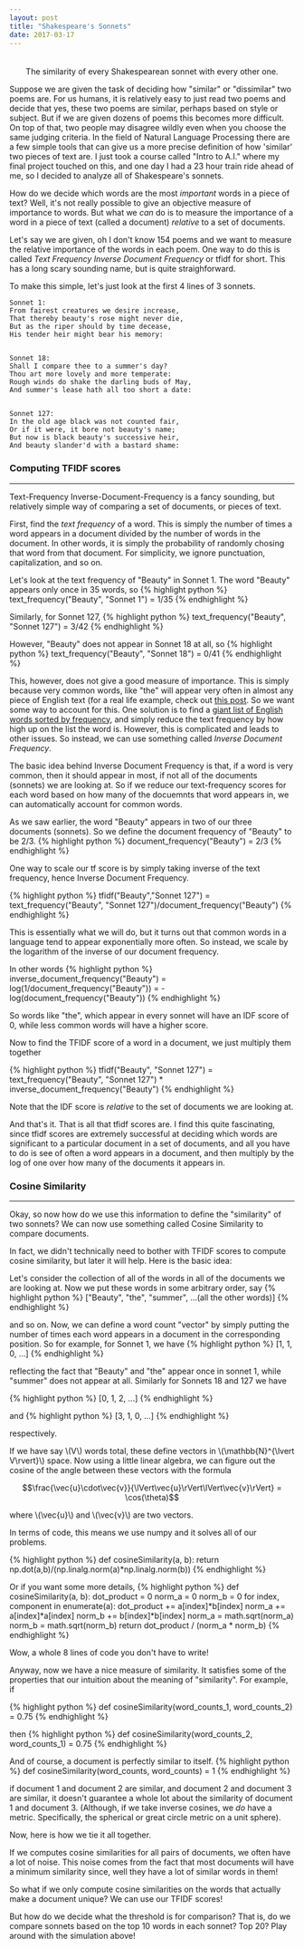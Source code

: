 ```yaml
---
layout: post
title: "Shakespeare's Sonnets"
date: 2017-03-17
---
```

<script src="../../../../js/libraries/p5.js" type="text/javascript"></script>
<script src="../../../../js/libraries/p5.dom.js" type="text/javascript"></script>
<script src="https://d3js.org/d3.v4.min.js"></script>
<script src="https://d3js.org/d3-scale-chromatic.v1.min.js"></script>
<script src="../../../../js/sonnets.js" type="text/javascript"></script>

<div id="similarity" style="display: flex;justify-content: center;"></div>
<div id="selectors" style="display: flex;justify-content: center;text-align:center;margin-top:10px;"></div>
<div id="tfidf" style="display: flex;justify-content: center;text-align:center;margin-top:10px;"></div>
<span style="display: flex;justify-content: center;text-align:center;font-size:14px;">The similarity of every Shakespearean sonnet with every other one.</span>

Suppose we are given the task of deciding how "similar" or "dissimilar" two poems are. For us humans, it is relatively easy to just read two poems and decide that yes, these two poems are similar, perhaps based on style or subject. But if we are given dozens of poems this becomes more difficult. On top of that, two people may disagree wildly even when you choose the same judging criteria. In the field of Natural Language Processing there are a few simple tools that can give us a more precise definition of how 'similar' two pieces of text are. I just took a course called "Intro to A.I." where my final project touched on this, and one day I had a 23 hour train ride ahead of me, so I decided to analyze all of Shakespeare's sonnets.

How do we decide which words are the most _important_ words in a piece of text? Well, it's not really possible to give an objective measure of importance to words. But what we _can_ do is to measure the importance of a word in a piece of text (called a document) _relative_ to a set of documents.

Let's say we are given, oh I don't know 154 poems and we want to measure the relative importance of the words in each poem. One way to do this is called _Text Frequency Inverse Document Frequency_ or tfidf for short. This has a long scary sounding name, but is quite straighforward. 

To make this simple, let's just look at the first 4 lines of 3 sonnets.

```
Sonnet 1:
From fairest creatures we desire increase,
That thereby beauty's rose might never die,
But as the riper should by time decease,
His tender heir might bear his memory:


Sonnet 18:
Shall I compare thee to a summer's day?
Thou art more lovely and more temperate:
Rough winds do shake the darling buds of May,
And summer's lease hath all too short a date:


Sonnet 127:
In the old age black was not counted fair,
Or if it were, it bore not beauty's name;
But now is black beauty's successive heir,
And beauty slander'd with a bastard shame:
```


### Computing TFIDF scores
* * *

Text-Frequency Inverse-Document-Frequency is a fancy sounding, but relatively simple way of comparing a set of documents, or pieces of text. 

First, find the _text frequency_ of a word. This is simply the number of times a word appears in a document divided by the number of words in the document. In other words, it is simply the probability of randomly chosing that word from that document. For simplicity, we ignore punctuation, capitalization, and so on.

Let's look at the text frequency of "Beauty" in Sonnet 1. The word "Beauty" appears only once in 35 words, so 
{% highlight python %}
text_frequency("Beauty", "Sonnet 1") = 1/35
{% endhighlight %}

Similarly, for Sonnet 127,
{% highlight python %}
text_frequency("Beauty", "Sonnet 127") = 3/42
{% endhighlight %}

However, "Beauty" does not appear in Sonnet 18 at all, so
{% highlight python %}
text_frequency("Beauty", "Sonnet 18") = 0/41
{% endhighlight %}

This, however, does not give a good measure of importance. This is simply because very common words, like "the" will appear very often in almost any piece of English text (for a real life example, check out [this post](http://www.verychill.biz/blog/2017/08/14/slack-cloud). So we want some way to account for this. One solution is to find a [giant list of English words sorted by frequency](http://www.wordfrequency.info/free.asp), and simply reduce the text frequency by how high up on the list the word is. However, this is complicated and leads to other issues. So instead, we can use something called _Inverse Document Frequency_.

The basic idea behind Inverse Document Frequency is that, if a word is very common, then it should appear in most, if not all of the documents (sonnets) we are looking at. So if we reduce our text-frequency scores for each word based on how many of the docuemnts that word appears in, we can automatically account for common words.

As we saw earlier, the word "Beauty" appears in two of our three documents (sonnets). So we define the document frequency of "Beauty" to be 2/3. 
{% highlight python %}
document_frequency("Beauty") = 2/3
{% endhighlight %}


One way to scale our tf score is by simply taking inverse of the text frequency, hence Inverse Document Frequency.

{% highlight python %}
tfidf("Beauty","Sonnet 127") = text_frequency("Beauty", "Sonnet 127")/document_frequency("Beauty")
{% endhighlight %}

This is essentially what we will do, but it turns out that common words in a language tend to appear exponentially more often. So instead, we scale by the logarithm of the inverse of our document frequency.

In other words
{% highlight python %}
inverse_document_frequency("Beauty")  = log(1/document_frequency("Beauty"))
                                      = -log(document_frequency("Beauty"))
{% endhighlight %}

So words like "the", which appear in every sonnet will have an IDF score of 0, while less common words will have a higher score.

Now to find the TFIDF score of a word in a document, we just multiply them together

{% highlight python %}
tfidf("Beauty", "Sonnet 127") = text_frequency("Beauty", "Sonnet 127") * inverse_document_frequency("Beauty")
{% endhighlight %}

Note that the IDF score is _relative_ to the set of documents we are looking at.

And that's it. That is all that tfidf scores are. I find this quite fascinating, since tfidf scores are extremely successful at deciding which words are significant to a particular document in a set of documents, and all you have to do is see of often a word appears in a document, and then multiply by the log of one over how many of the documents it appears in.

### Cosine Similarity
* * *

Okay, so now how do we use this information to define the "similarity" of two sonnets? We can now use something called Cosine Similarity to compare documents. 

In fact, we didn't technically need to bother with TFIDF scores to compute cosine similarity, but later it will help. Here is the basic idea:

Let's consider the collection of all of the words in all of the documents we are looking at. Now we put these words in some arbitrary order, say 
{% highlight python %}
["Beauty", "the", "summer", ...(all the other words)]
{% endhighlight %}

and so on. Now, we can define a word count "vector" by simply putting the number of times each word appears in a document in the corresponding position. So for example, for Sonnet 1, we have
{% highlight python %}
[1, 1, 0, ...]
{% endhighlight %}

reflecting the fact that "Beauty" and "the" appear once in sonnet 1, while "summer" does not appear at all. Similarly for Sonnets 18 and 127 we have

{% highlight python %}
[0, 1, 2, ...]
{% endhighlight %}

and
{% highlight python %}
[3, 1, 0, ...]
{% endhighlight %}

respectively.

If we have say \\(V\\) words total, these define vectors in \\(\mathbb{N}^{\lvert V\rvert}\\) space. Now using a little linear algebra, we can figure out the cosine of the angle between these vectors with the formula

$$\frac{\vec{u}\cdot\vec{v}}{\lVert\vec{u}\rVert\lVert\vec{v}\rVert} = \cos(\theta)$$

where \\(\vec{u}\\) and \\(\vec{v}\\) are two vectors.

In terms of code, this means we use numpy and it solves all of our problems.

{% highlight python %}
def cosineSimilarity(a, b):
  return np.dot(a,b)/(np.linalg.norm(a)*np.linalg.norm(b))
{% endhighlight %}

Or if you want some more details,
{% highlight python %}
def cosineSimilarity(a, b):
  dot_product = 0
  norm_a = 0
  norm_b = 0
  for index, component in enumerate(a):
    dot_product += a[index]*b[index]
    norm_a += a[index]*a[index]
    norm_b += b[index]*b[index]
  norm_a = math.sqrt(norm_a)
  norm_b = math.sqrt(norm_b)
  return dot_product / (norm_a * norm_b)
{% endhighlight %}

Wow, a whole 8 lines of code you don't have to write!

Anyway, now we have a nice measure of similarity. It satisfies some of the properties that our intuition about the meaning of "similarity". For example, if 

{% highlight python %}
def cosineSimilarity(word_counts_1, word_counts_2) = 0.75
{% endhighlight %}

then
{% highlight python %}
def cosineSimilarity(word_counts_2, word_counts_1) = 0.75
{% endhighlight %}

And of course, a document is perfectly similar to itself.
{% highlight python %}
def cosineSimilarity(word_counts, word_counts) = 1
{% endhighlight %}

if document 1 and document 2 are similar, and document 2 and document 3 are similar, it doesn't guarantee a whole lot about the similarity of document 1 and document 3. (Although, if we take inverse cosines, we _do_ have a metric. Specifically, the spherical or great circle metric on a unit sphere).

Now, here is how we tie it all together. 

If we computes cosine similarities for all pairs of documents, we often have a lot of noise. This noise comes from the fact that most documents will have a minimum similarity since, well they have a lot of similar words in them!

So what if we only compute cosine similarities on the words that actually make a document unique? We can use our TFIDF scores!

But how do we decide what the threshold is for comparison? That is, do we compare sonnets based on the top 10 words in each sonnet? Top 20? Play around with the simulation above!